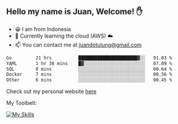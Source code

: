 ## Hello my name is Juan, Welcome! ✋

- 😀 I am from Indonesia
- 📖 Currently learning the cloud (AWS) ☁️
- 📫 You can contact me at juandotulung@gmail.com

<!--START_SECTION:waka-->

```txt
Go         21 hrs          ██████████████████████▓░░   91.03 %
YAML       1 hr 38 mins    █▓░░░░░░░░░░░░░░░░░░░░░░░   07.09 %
SQL        8 mins          ░░░░░░░░░░░░░░░░░░░░░░░░░   00.64 %
Docker     7 mins          ░░░░░░░░░░░░░░░░░░░░░░░░░   00.56 %
Other      6 mins          ░░░░░░░░░░░░░░░░░░░░░░░░░   00.45 %
```

<!--END_SECTION:waka-->

Check out my personal website [here](https://juanchristian.com)

My Toolbelt:

[![My Skills](https://skillicons.dev/icons?i=go,js,ts,nodejs,express,react,nextjs,vue,tailwind,vite,html,css,python,php,aws,bash,linux,postgres,mysql,redis,kafka,docker,vercel,netlify,vscode,figma)](https://skillicons.dev)

